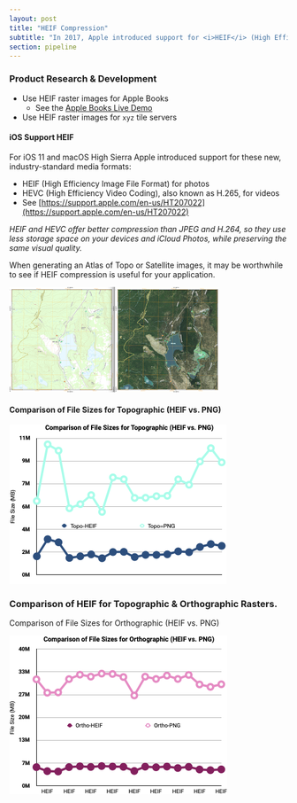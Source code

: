 ```yaml
---
layout: post
title: "HEIF Compression"
subtitle: "In 2017, Apple introduced support for <i>HEIF</i> (High Efficiency Image File Format) for photos"
section: pipeline
---
```


### Product Research & Development

* Use HEIF raster images for Apple Books
  * See the [Apple Books Live Demo](/applebooks-demo)
* Use HEIF raster images for `xyz` tile servers

#### iOS Support HEIF

For iOS 11 and macOS High Sierra Apple introduced support for these new, industry-standard media formats:

* HEIF (High Efficiency Image File Format) for photos
* HEVC (High Efficiency Video Coding), also known as H.265, for videos
* See [https://support.apple.com/en-us/HT207022](https://support.apple.com/en-us/HT207022)

*HEIF and HEVC offer better compression than JPEG and H.264, so they use less storage space on your devices and iCloud Photos, while preserving the same visual quality.*

When generating an Atlas of Topo or Satellite images, it may be worthwhile to see if HEIF compression is useful for your application.

<img alt="2018-04-05-heif-compression-topo-ortho.png" src="images/2018-04-05-heif-compression-topo-ortho.png" width="75%" height="" >


#### Comparison of File Sizes for Topographic (HEIF vs. PNG)

<img alt="2018-04-05-heif-compression-topo-file-sizes.png" src="images/2018-04-05-heif-compression-topo-file-sizes.png" width="" height="" >

### Comparison of HEIF for Topographic & Orthographic Rasters.

Comparison of File Sizes for Orthographic (HEIF vs. PNG)

<img alt="2018-04-05-heif-compression-ortho-file-sizes.png" src="images/2018-04-05-heif-compression-ortho-file-sizes.png" width="" height="" >
